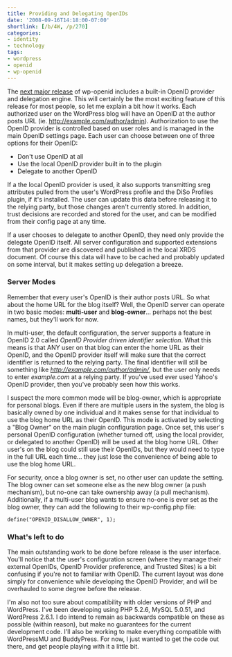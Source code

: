 ```yaml
---
title: Providing and Delegating OpenIDs
date: '2008-09-16T14:18:00-07:00'
shortlink: [/b/4W, /p/270]
categories:
- identity
- technology
tags:
- wordpress
- openid
- wp-openid
---
```

The [next major release][] of wp-openid includes a built-in OpenID provider and delegation engine.  This will certainly
be the most exciting feature of this release for most people, so let me explain a bit how it works.  Each authorized
user on the WordPress blog will have an OpenID at the author posts URL (ie. http://example.com/author/admin).
Authorization to use the OpenID provider is controlled based on user roles and is managed in the main OpenID settings
page.  Each user can choose between one of three options for their OpenID:

 - Don't use OpenID at all
 - Use the local OpenID provider built in to the plugin
 - Delegate to another OpenID

If a the local OpenID provider is used, it also supports transmitting sreg attributes pulled from the user's WordPress
profile and the DiSo Profiles plugin, if it's installed.  The user can update this data before releasing it to the
relying party, but those changes aren't currently stored.  In addition, trust decisions are recorded and stored for the
user, and can be modified from their config page at any time.

If a user chooses to delegate to another OpenID, they need only provide the delegate OpenID itself.  All server
configuration and supported extensions from that provider are discovered and published in the local XRDS document.  Of
course this data will have to be cached and probably updated on some interval, but it makes setting up delegation a
breeze.

[next major release]: /2008/09/the-next-steps-with-wp-openid

### Server Modes ###

Remember that every user's OpenID is their author posts URL.  So what about the home URL for the blog itself?  Well, the
OpenID server can operate in two basic modes: **multi-user** and **blog-owner**... perhaps not the best names, but
they'll work for now.  

In multi-user, the default configuration, the server supports a feature in OpenID 2.0 called *OpenID Provider driven
identifier selection*.  What this means is that ANY user on that blog can enter the home URL as their OpenID, and the
OpenID provider itself will make sure that the correct identifier is returned to the relying party.  The final
identifier will still be something like *http://example.com/author/admin/*, but the user only needs to enter
*example.com* at a relying party.  If you've used ever used Yahoo's OpenID provider, then you've probably seen how this
works.

I suspect the more common mode will be blog-owner, which is appropriate for personal blogs.  Even if there are multiple
users in the system, the blog is basically owned by one individual and it makes sense for that individual to use the
blog home URL as their OpenID.  This mode is activated by selecting a "Blog Owner" on the main plugin configuration
page.  Once set, this user's personal OpenID configuration (whether turned off, using the local provider, or delegated
to another OpenID) will be used at the blog home URL.  Other user's on the blog could still use their OpenIDs, but they
would need to type in the full URL each time... they just lose the convenience of being able to use the blog home URL.

For security, once a blog owner is set, no other user can update the setting.  The blog owner can set someone else as
the new blog owner (a push mechanism), but no-one can take ownership away (a pull mechanism).  Additionally, if a
multi-user blog wants to ensure no-one is ever set as the blog owner, they can add the following to their wp-config.php
file:

    define("OPENID_DISALLOW_OWNER", 1);


### What's left to do ###

The main outstanding work to be done before release is the user interface.  You'll notice that the user's configuration
screen (where they manage their external OpenIDs, OpenID Provider preference, and Trusted Sites) is a bit confusing if
you're not to familiar with OpenID.  The current layout was done simply for convenience while developing the OpenID
Provider, and will be overhauled to some degree before the release.

I'm also not too sure about compatibility with older versions of PHP and WordPress.  I've been developing using PHP
5.2.6, MySQL 5.0.51, and WordPress 2.6.1.  I do intend to remain as backwards compatible on these as possible (within
reason), but make no guarantees for the current development code.  I'll also be working to make everything compatible
with WordPressMU and BuddyPress.  For now, I just wanted to get the code out there, and get people playing with it a
little bit.

